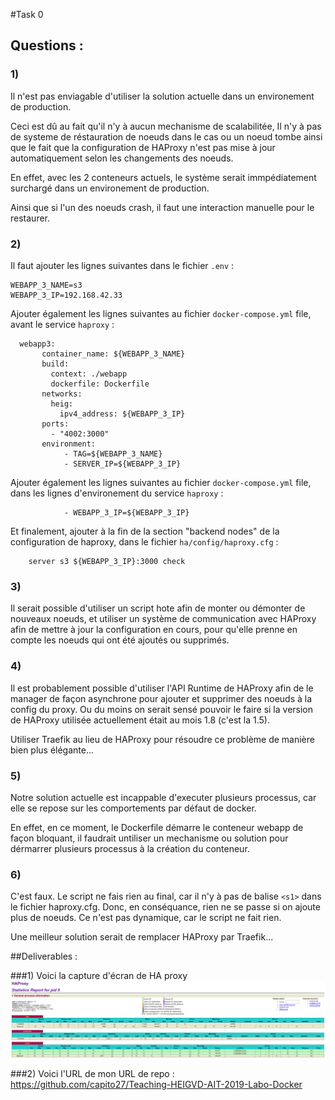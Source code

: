 #Task 0
## Questions :

### 1)
Il n'est pas enviagable d'utiliser la solution actuelle dans un environement de production.

Ceci est dû au fait qu'il n'y à aucun mechanisme de scalabilitée, Il n'y à pas de systeme de réstauration de noeuds dans le cas ou un noeud tombe ainsi que le fait que la configuration de HAProxy n'est pas mise à jour automatiquement selon les changements des noeuds.

En effet, avec les 2 conteneurs actuels, le système serait immpédiatement surchargé dans un environement de production.

Ainsi que si l'un des noeuds crash, il faut une interaction manuelle pour le restaurer.

### 2)

Il faut ajouter les lignes suivantes dans le fichier `.env` :

```
WEBAPP_3_NAME=s3
WEBAPP_3_IP=192.168.42.33
```

Ajouter également les lignes suivantes au fichier `docker-compose.yml` file, avant le service `haproxy` :
```
  webapp3:
       container_name: ${WEBAPP_3_NAME}
       build:
         context: ./webapp
         dockerfile: Dockerfile
       networks:
         heig:
           ipv4_address: ${WEBAPP_3_IP}
       ports:
         - "4002:3000"
       environment:
            - TAG=${WEBAPP_3_NAME}
            - SERVER_IP=${WEBAPP_3_IP}
```

Ajouter également les lignes suivantes au fichier `docker-compose.yml` file, dans les lignes d'environement du service `haproxy` :
```
            - WEBAPP_3_IP=${WEBAPP_3_IP}
```

Et finalement, ajouter à la fin de la section "backend nodes" de la configuration de haproxy, dans le fichier `ha/config/haproxy.cfg` :
```
    server s3 ${WEBAPP_3_IP}:3000 check
```

### 3)
Il serait possible d'utiliser un script hote afin de monter ou démonter de nouveaux noeuds, et utiliser un système de communication avec HAProxy afin de mettre à jour la configuration en cours, pour qu'elle prenne en compte les noeuds qui ont été ajoutés ou supprimés.

### 4)
Il est probablement possible d'utiliser l'API Runtime de HAProxy afin de le manager de façon asynchrone pour ajouter et supprimer des noeuds à la config du proxy.
Ou du moins on serait sensé pouvoir le faire si la version de HAProxy utilisée actuellement était au mois 1.8 (c'est la 1.5).

Utiliser Traefik au lieu de HAProxy pour résoudre ce problème de manière bien plus élégante...

### 5)

Notre solution actuelle est incappable d'executer plusieurs processus, car elle se repose sur les comportements par défaut de docker.

En effet, en ce moment, le Dockerfile démarre le conteneur webapp de façon bloquant, il faudrait untiliser un mechanisme ou solution pour dérmarrer plusieurs processus à la création du conteneur.



### 6)
C'est faux. Le script ne fais rien au final, car il n'y à pas de balise `<s1>` dans le fichier haproxy.cfg. Donc, en conséquance, rien ne se passe si on ajoute plus de noeuds. Ce n'est pas dynamique, car le script ne fait rien.

Une meilleur solution serait de remplacer HAProxy par Traefik...

##Deliverables :

###1)
Voici la capture d'écran de HA proxy
![](assets/img/T0_1_haproxy.png)


###2)
Voici l'URL de mon URL de repo : 
https://github.com/capito27/Teaching-HEIGVD-AIT-2019-Labo-Docker